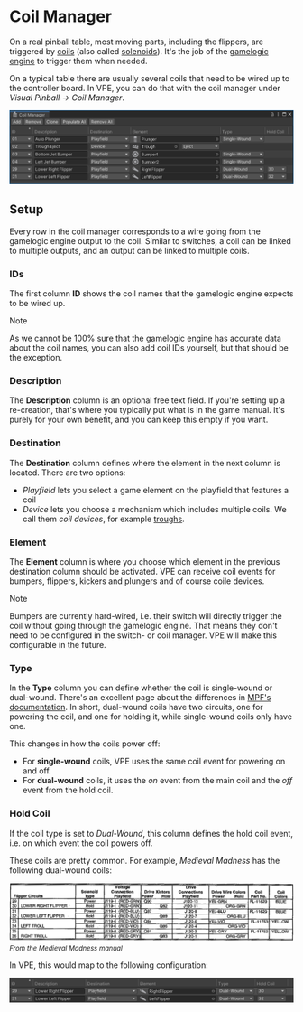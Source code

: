 # Coil Manager

On a real pinball table, most moving parts, including the flippers, are triggered by [coils](https://en.wikipedia.org/wiki/Inductor) (also called [solenoids](https://en.wikipedia.org/wiki/Solenoid)). It's the job of the [gamelogic engine](~/creators-guide/manual/gamelogic-engine.md) to trigger them when needed.

On a typical table there are usually several coils that need to be wired up to the controller board. In VPE, you can do that with the coil manager under *Visual Pinball -> Coil Manager*.

![Coil Manager](coil-manager.png)

## Setup

Every row in the coil manager corresponds to a wire going from the gamelogic engine output to the coil. Similar to switches, a coil can be linked to multiple outputs, and an output can be linked to multiple coils.

### IDs

The first column **ID** shows the coil names that the gamelogic engine expects to be wired up.

> [!note]
> As we cannot be 100% sure that the gamelogic engine has accurate data about the coil names, you can also add coil IDs yourself, but that should be the exception.

### Description

The **Description** column is an optional free text field. If you're setting up a re-creation, that's where you typically put what is in the game manual. It's purely for your own benefit, and you can keep this empty if you want.

### Destination

The **Destination** column defines where the element in the next column is located. There are two options:

- *Playfield* lets you select a game element on the playfield that features a coil
- *Device* lets you choose a mechanism which includes multiple coils. We call them *coil devices*, for example [troughs](../manual/mechanisms/troughs.md).

### Element

The **Element** column is where you choose which element in the previous destination column should be activated. VPE can receive coil events for bumpers, flippers, kickers and plungers and of course coile devices.

> [!note]
> Bumpers are currently hard-wired, i.e. their switch will directly trigger the coil without going through the gamelogic engine. That means they don't need to be configured in the switch- or coil manager. VPE will make this configurable in the future.

### Type

In the **Type** column you can define whether the coil is single-wound or dual-wound. There's an excellent page about the differences in [MPF's documentation](https://docs.missionpinball.org/en/latest/mechs/coils/dual_vs_single_wound.html). In short, dual-wound coils have two circuits, one for powering the coil, and one for holding it, while single-wound coils only have one.

This changes in how the coils power off:

- For **single-wound** coils, VPE uses the same coil event for powering on and off.
- For **dual-wound** coils, it uses the *on* event from the main coil and the *off* event from the hold coil.

### Hold Coil

If the coil type is set to *Dual-Wound*, this column defines the hold coil event, i.e. on which event the coil powers off.

These coils are pretty common. For example, *Medieval Madness* has the following dual-wound coils:

![Medieval Madness dual-wound coils](dual-wound-coils.png)
<small>*From the Medieval Madness manual*</small>

In VPE, this would map to the following configuration:

![Dual-wound example configuration](switch-manager-dual-wound.png)
